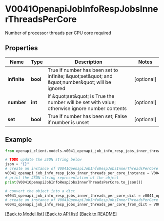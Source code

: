 # V0041OpenapiJobInfoRespJobsInnerThreadsPerCore

Number of processor threads per CPU core required

## Properties

Name | Type | Description | Notes
------------ | ------------- | ------------- | -------------
**infinite** | **bool** | True if number has been set to infinite; \&quot;set\&quot; and \&quot;number\&quot; will be ignored | [optional] 
**number** | **int** | If \&quot;set\&quot; is True the number will be set with value; otherwise ignore number contents | [optional] 
**set** | **bool** | True if number has been set; False if number is unset | [optional] 

## Example

```python
from openapi_client.models.v0041_openapi_job_info_resp_jobs_inner_threads_per_core import V0041OpenapiJobInfoRespJobsInnerThreadsPerCore

# TODO update the JSON string below
json = "{}"
# create an instance of V0041OpenapiJobInfoRespJobsInnerThreadsPerCore from a JSON string
v0041_openapi_job_info_resp_jobs_inner_threads_per_core_instance = V0041OpenapiJobInfoRespJobsInnerThreadsPerCore.from_json(json)
# print the JSON string representation of the object
print(V0041OpenapiJobInfoRespJobsInnerThreadsPerCore.to_json())

# convert the object into a dict
v0041_openapi_job_info_resp_jobs_inner_threads_per_core_dict = v0041_openapi_job_info_resp_jobs_inner_threads_per_core_instance.to_dict()
# create an instance of V0041OpenapiJobInfoRespJobsInnerThreadsPerCore from a dict
v0041_openapi_job_info_resp_jobs_inner_threads_per_core_from_dict = V0041OpenapiJobInfoRespJobsInnerThreadsPerCore.from_dict(v0041_openapi_job_info_resp_jobs_inner_threads_per_core_dict)
```
[[Back to Model list]](../README.md#documentation-for-models) [[Back to API list]](../README.md#documentation-for-api-endpoints) [[Back to README]](../README.md)


